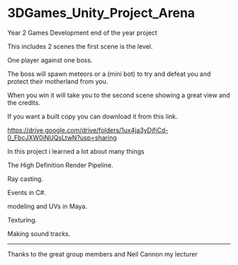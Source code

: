 # 3DGames_Unity_Project_Arena
Year 2 Games Development end of the year project 

This includes 2 scenes the first scene is the level.

One player against one boss.

The boss will spawn meteors or a (mini bot) to try and defeat you and protect their motherland from you.

When you win it will take you to the second scene showing a great view and the credits. 

If you want a built copy you can download it from this link. 

https://drive.google.com/drive/folders/1ux4ja3yDjfjCd-0_FbcJXW0iNUQsLtwN?usp=sharing


In this project i learned a lot about many things

The High Definition Render Pipeline.

Ray casting.

Events in C#.

modeling and UVs in Maya.

Texturing.

Making sound tracks.


--------------

Thanks to the great group members and Neil Cannon my lecturer
